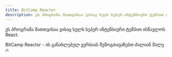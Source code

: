 ```yaml
---
title: BitCamp Reactor
description: ეს პროგრამა მათთვისაა ვისაც სულს სუპერ ინტენსიური ტემპით ისწავლოს React.
---
```


ეს პროგრამა მათთვისაა ვისაც სულს სუპერ ინტენსიური ტემპით ისწავლოს React.

BitCamp Reactor - ის განახლებულ ვერსიას შემოგთავაზებთ ძალიან მალე 🔥